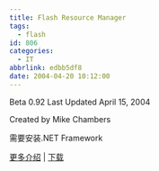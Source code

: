 ```yaml
---
title: Flash Resource Manager
tags:
  - flash
id: 806
categories:
  - IT
abbrlink: edbb5df8
date: 2004-04-20 10:12:00
---
```


Beta 0.92
Last Updated April 15, 2004

Created by Mike Chambers

需要安装.NET Framework

[更多介绍](http://www.markme.com/mesh/archives/004700.cfm) | [下载](http://www.markme.com/mesh/files/helpapp/FlashResourceManager.zip)